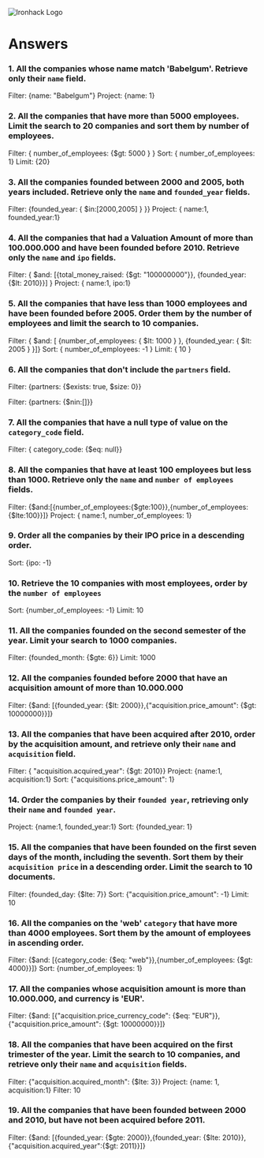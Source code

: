 ![Ironhack Logo](https://i.imgur.com/1QgrNNw.png)

# Answers

### 1. All the companies whose name match 'Babelgum'. Retrieve only their `name` field.

<!-- Your Code Goes Here -->
Filter: {name: "Babelgum"}
Project: {name: 1}

### 2. All the companies that have more than 5000 employees. Limit the search to 20 companies and sort them by **number of employees**.

<!-- Your Code Goes Here -->
Filter: { number_of_employees: {$gt: 5000 } }
Sort: { number_of_employees: 1}
Limit: {20}

### 3. All the companies founded between 2000 and 2005, both years included. Retrieve only the `name` and `founded_year` fields.

<!-- Your Code Goes Here -->
Filter: {founded_year: { $in:[2000,2005] } }}
Project: { name:1, founded_year:1}

### 4. All the companies that had a Valuation Amount of more than 100.000.000 and have been founded before 2010. Retrieve only the `name` and `ipo` fields.

<!-- Your Code Goes Here -->
Filter: { $and: [{total_money_raised: {$gt: "100000000"}}, {founded_year: {$lt: 2010}}] }
Project: { name:1, ipo:1}


### 5. All the companies that have less than 1000 employees and have been founded before 2005. Order them by the number of employees and limit the search to 10 companies.

<!-- Your Code Goes Here -->
Filter:  { $and: [ {number_of_employees: { $lt: 1000 } }, {founded_year: { $lt: 2005 } }]}
Sort: { number_of_employees: -1 }
Limit: { 10 }

### 6. All the companies that don't include the `partners` field.

<!-- Your Code Goes Here -->
Filter: {partners: {$exists: true, $size: 0}}
<!--or-->
Filter: {partners: {$nin:[]}}

### 7. All the companies that have a null type of value on the `category_code` field.

<!-- Your Code Goes Here -->
Filter: { category_code: {$eq: null}}

### 8. All the companies that have at least 100 employees but less than 1000. Retrieve only the `name` and `number of employees` fields.

<!-- Your Code Goes Here -->
Filter: {$and:[{number_of_employees:{$gte:100}},{number_of_employees:{$lte:100}}]}
Project: { name:1, number_of_employees: 1}


### 9. Order all the companies by their IPO price in a descending order.

<!-- Your Code Goes Here -->
Sort: {ipo: -1}

### 10. Retrieve the 10 companies with most employees, order by the `number of employees`

<!-- Your Code Goes Here -->

Sort: {number_of_employees: -1}
Limit: 10

### 11. All the companies founded on the second semester of the year. Limit your search to 1000 companies.

<!-- Your Code Goes Here -->
Filter: {founded_month: {$gte: 6}}
Limit: 1000

### 12. All the companies founded before 2000 that have an acquisition amount of more than 10.000.000

<!-- Your Code Goes Here -->
Filter: {$and: [{founded_year: {$lt: 2000}},{"acquisition.price_amount": {$gt: 10000000}}]}


### 13. All the companies that have been acquired after 2010, order by the acquisition amount, and retrieve only their `name` and `acquisition` field.

<!-- Your Code Goes Here -->
Filter: { "acquisition.acquired_year": {$gt: 2010}}
Project: {name:1, acquisition:1}
Sort: {"acquisitions.price_amount": 1}

### 14. Order the companies by their `founded year`, retrieving only their `name` and `founded year`.

<!-- Your Code Goes Here -->
Project: {name:1, founded_year:1}
Sort: {founded_year: 1}

### 15. All the companies that have been founded on the first seven days of the month, including the seventh. Sort them by their `acquisition price` in a descending order. Limit the search to 10 documents.

<!-- Your Code Goes Here -->
Filter: {founded_day: {$lte: 7}}
Sort: {"acquisition.price_amount": -1}
Limit: 10

### 16. All the companies on the 'web' `category` that have more than 4000 employees. Sort them by the amount of employees in ascending order.

<!-- Your Code Goes Here -->
Filter: {$and: [{category_code: {$eq: "web"}},{number_of_employees: {$gt: 4000}}]}
Sort: {number_of_employees: 1}

### 17. All the companies whose acquisition amount is more than 10.000.000, and currency is 'EUR'.

<!-- Your Code Goes Here -->
Filter: {$and: [{"acquisition.price_currency_code": {$eq: "EUR"}},{"acquisition.price_amount": {$gt: 10000000}}]}

### 18. All the companies that have been acquired on the first trimester of the year. Limit the search to 10 companies, and retrieve only their `name` and `acquisition` fields.

<!-- Your Code Goes Here -->
Filter: {"acquisition.acquired_month": {$lte: 3}}
Project: {name: 1, acquisition:1}
Filter: 10 

### 19. All the companies that have been founded between 2000 and 2010, but have not been acquired before 2011.

<!-- Your Code Goes Here -->
Filter: {$and: [{founded_year: {$gte: 2000}},{founded_year: {$lte: 2010}},{"acquisition.acquired_year":{$gt: 2011}}]}